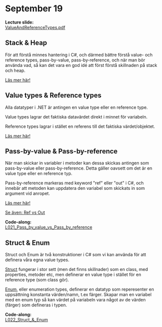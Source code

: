 # September 19

**Lecture slide:**  
[ValueAndReferenceTypes.pdf](https://github.com/everyloop/NEU25G-Csharp/blob/master/Resources/ValueAndReferenceTypes.pdf)

## Stack & Heap

För att förstå minnes hantering i C#, och därmed bättre förstå value- och reference types, pass-by-value, pass-by-reference, och när man bör använda vad, så kan det vara en god idé att först förstå skillnaden på stack och heap.

[Läs mer här!](https://endjin.com/blog/2022/07/understanding-the-stack-and-heap-in-csharp-dotnet)

## Value types & Reference types

Alla datatyper i .NET är antingen en value type eller en reference type.

Value types lagrar det faktiska datavärdet direkt i minnet för variabeln.

Reference types lagrar i stället en referens till det faktiska värdet/objektet.

[Läs mer här!](https://medium.com/@dev.msalah/value-vs-reference-types-in-c-573e3cf6c5bf)

## Pass-by-value & Pass-by-reference

När man skickar in variabler i metoder kan dessa skickas antingen som pass-by-value eller pass-by-reference. Detta gäller oavsett om det är en value type eller en reference typ.

Pass-by-reference markeras med keyword "ref" eller "out" i C#, och innebär att metoden kan uppdatera den variabel som skickats in som argument vid anropet.

[Läs mer här!](https://www.c-sharpcorner.com/UploadFile/f1047f/story-of-pass-by-value-and-pass-by-reference-in-C-Sharp/)

[Se även: Ref vs Out](https://medium.com/@nwonahr/understanding-the-ref-and-out-keywords-in-c-f23757684575)

**Code-along:**  
[L021_Pass_by_value_vs_Pass_by_reference](https://github.com/everyloop/NEU25G-Csharp/blob/master/Code-alongs/L021_Pass_by_value_vs_Pass_by_reference/Program.cs)

## Struct & Enum

Struct och Enum är två konstruktioner i C# som vi kan använda för att definera våra egna value types.

[Struct](https://learn.microsoft.com/en-us/dotnet/csharp/language-reference/builtin-types/struct) fungerar i stor sett (men det finns skillnader) som en class, med properties, metoder etc, men definerar en value type i stället för en reference type (som class gör).

[Enum](https://learn.microsoft.com/en-us/dotnet/csharp/language-reference/builtin-types/enum), eller enumeration types, definerar en datatyp som reperesenter en uppsättning konstanta värden/namn, t.ex färger. Skapar man en variabel med en enum typ så kan värdet på variabeln vara något av de värden (färger) som defineras i typen.

**Code-along:**  
[L022_Struct_&_Enum](https://github.com/everyloop/NEU25G-Csharp/blob/master/Code-alongs/L022_Struct_%26_Enum/Program.cs)